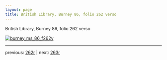 ```yaml
---
layout: page
title: British Library, Burney 86, folio 262 verso
---
```


British Library, Burney 86, folio 262 verso

[![burney_ms_86_f262v](http://www.homermultitext.org/iipsrv?IIIF=/project/homer/pyramidal/deepzoom/bl/burney86imgs/v1/burney_ms_86_f262v.tif/full/800,/0/default.jpg)](http://www.homermultitext.org/ict2/?urn=urn:cite2:bl:burney86imgs.v1:burney_ms_86_f262v) 

---

previous:  [262r](../262r/) | next: [263r](../263r/)